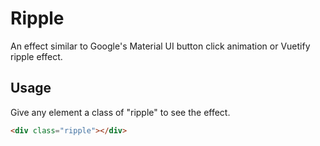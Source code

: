 # Ripple
An effect similar to Google's Material UI button click animation or Vuetify ripple effect.

## Usage
Give any element a class of "ripple" to see the effect.
```HTML
<div class="ripple"></div>
```
